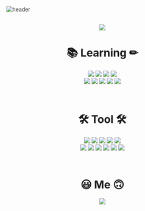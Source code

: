 ![header](https://capsule-render.vercel.app/api?type=waving&reversal=true&color=timeGradient&height=300&section=header&title_color=fff&text=gurdl0525🕹%20&fontSize=90)
<br><br>

<div align="center">
<a herf="https://github.com/gurdl0525/github-readme-stats">
<img src="https://github-readme-stats.vercel.app/api?username=gurdl0525&bg_color=30,d234eb,34cfeb&title_color=fff&text_color=fff"/></a>

</div>
<h1 align="center"><b>📚 Learning ✏</b></h1>
<p align="center">
<img src="https://img.shields.io/badge/Kotlin-7F52FF?style=flat-square&logo=Kotlin&logoColor=white"/></a>
<img src="https://img.shields.io/badge/Spring-6DB33F?style=flat-square&logo=Spring&logoColor=white"/></a> 
<img src="https://img.shields.io/badge/Spring Boot-6DB33F?style=flat-square&logo=SpringBoot&logoColor=white"/></a>
<img src="https://img.shields.io/badge/SpringSecurity-6DB33F?style=flat-square&logo=SpringSecurity&logoColor=white"/></a><br>
<img src="https://img.shields.io/badge/C/C++-A8B9CC?style=flat-square&logo=C&logoColor=white"/></a>
<img src="https://img.shields.io/badge/Java-1E8CBE?style=flat-square&logo=Java&logoColor=white"/></a>
<img src="https://img.shields.io/badge/MySQL-4479A1?style=flat-square&logo=MySQL&logoColor=white"/></a>
<img src="https://img.shields.io/badge/Linux(centOS8)-EE0000?style=flat-square&logo=RedHat&logoColor=white"/></a>
<img src="https://img.shields.io/badge/Redis-DC382D?style=flat-square&logo=Redis&logoColor=white"/></a></p><br>
<h1 align="center"><b>🛠 Tool 🛠</b></h1>
<p align="center">
<img src="https://img.shields.io/badge/Intellij IDEA-0C70F2?style=flat-square&logo=IntellijIDEA&logoColor=white"/></a>
<img src="https://img.shields.io/badge/Visual Studio-5C2D91?style=flat-square&logo=VisualStudio&logoColor=white"/></a>
<img src="https://img.shields.io/badge/Visual Studio Code-007ACC?style=flat-square&logo=VisualStudioCode&logoColor=white"/><a>
<img src="https://img.shields.io/badge/Postman-FF6C37?style=flat-square&logo=Postman&logoColor=white"/></a>
<img src="https://img.shields.io/badge/Docker-2496ED?style=flat-square&logo=Docker&logoColor=white"/></a>
<br>
<img src="https://img.shields.io/badge/GitHub-181717?style=flat-square&logo=GitHub&logoColor=white"/></a>
<img src="https://img.shields.io/badge/GitKraken-179287?style=flat-square&logo=GitKraken&logoColor=white"/></a>
<img src="https://img.shields.io/badge/Power Shell-5391FE?style=flat-square&logo=PowerShell&logoColor=white"/></a>
<img src="https://img.shields.io/badge/Data Grip-B36EE8?style=flat-square&logo=DataGrip&logoColor=white"/></a>
<img src="https://img.shields.io/badge/VMware-607078?style=flat-square&logo=VMware&logoColor=white"/></a>
<img src="https://img.shields.io/badge/AWS-232F3E?style=flat-square&logo=Amazonaws&logoColor=white"/></a></p><br>
<h1 align="center"><b>😃 Me 🙃</b></h1>
<p align="center">
<a href="https://tulip-scarecrow-278.notion.site/Concept-summary-08df9680e0784557ab0b09cb3de2341c"><img src="https://img.shields.io/badge/Notion-000000?style=flat-square&logo=Notion&logoColor=white"/></a></p>
